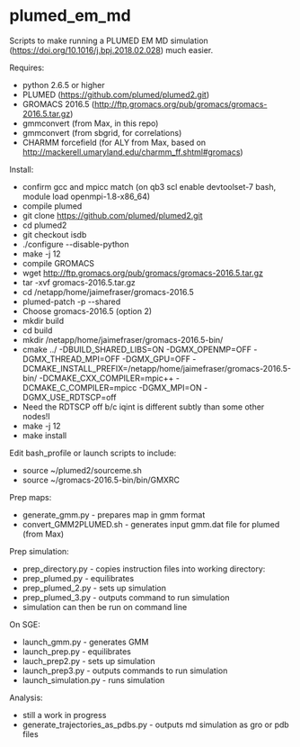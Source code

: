 # plumed_em_md

Scripts to make running a PLUMED EM MD simulation (https://doi.org/10.1016/j.bpj.2018.02.028) much easier.

Requires:
- python 2.6.5 or higher
- PLUMED (https://github.com/plumed/plumed2.git)
- GROMACS 2016.5 (http://ftp.gromacs.org/pub/gromacs/gromacs-2016.5.tar.gz)
- gmmconvert (from Max, in this repo)
- gmmconvert (from sbgrid, for correlations)
- CHARMM forcefield (for ALY from Max, based on http://mackerell.umaryland.edu/charmm_ff.shtml#gromacs)

Install:
- confirm gcc and mpicc match (on qb3 scl enable devtoolset-7 bash, module load openmpi-1.8-x86_64)
- compile plumed
 - git clone https://github.com/plumed/plumed2.git
 - cd plumed2
 - git checkout isdb
 - ./configure --disable-python
 - make -j 12
- compile GROMACS
 - wget http://ftp.gromacs.org/pub/gromacs/gromacs-2016.5.tar.gz
 - tar -xvf gromacs-2016.5.tar.gz
 - cd /netapp/home/jaimefraser/gromacs-2016.5
 - plumed-patch -p --shared
 - Choose gromacs-2016.5 (option 2)
 - mkdir build
 - cd build
 - mkdir /netapp/home/jaimefraser/gromacs-2016.5-bin/
 - cmake ../ -DBUILD_SHARED_LIBS=ON -DGMX_OPENMP=OFF -DGMX_THREAD_MPI=OFF -DGMX_GPU=OFF -DCMAKE_INSTALL_PREFIX=/netapp/home/jaimefraser/gromacs-2016.5-bin/ -DCMAKE_CXX_COMPILER=mpic++ -DCMAKE_C_COMPILER=mpicc -DGMX_MPI=ON -DGMX_USE_RDTSCP=off
  - Need the RDTSCP off b/c iqint is different subtly than some other nodes!I
 - make -j 12
 - make install

Edit bash_profile or launch scripts to include:
- source ~/plumed2/sourceme.sh
- source ~/gromacs-2016.5-bin/bin/GMXRC

Prep maps:
- generate_gmm.py - prepares map in gmm format
- convert_GMM2PLUMED.sh - generates input gmm.dat file for plumed (from Max)

Prep simulation:
- prep_directory.py - copies instruction files into working directory:
- prep_plumed.py - equilibrates
- prep_plumed_2.py - sets up simulation
- prep_plumed_3.py - outputs command to run simulation
- simulation can then be run on command line

On SGE:
- launch_gmm.py - generates GMM
- launch_prep.py - equilibrates
- lauch_prep2.py - sets up simulation
- launch_prep3.py - outputs commands to run simulation
- launch_simulation.py - runs simulation

Analysis:
- still a work in progress
- generate_trajectories_as_pdbs.py - outputs md simulation as gro or pdb files
